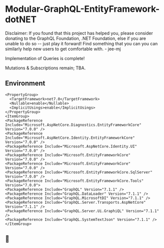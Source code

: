 # Modular-GraphQL-EntityFramework-dotNET

Disclaimer: If you found that this project has helped you, please consider donating to the GraphQL Foundation, .NET Foundation, else if you are unable to do so -- just play it forward! Find something that you can you can similarly help new users to get comfortable with. - jee-mj

Implementation of Queries is complete!

Mutations & Subscriptions remain; TBA.

## Environment

```xaml
<PropertyGroup>
  <TargetFramework>net7.0</TargetFramework>
  <Nullable>enable</Nullable>
  <ImplicitUsings>enable</ImplicitUsings>
</PropertyGroup>
<ItemGroup>
<PackageReference Include="Microsoft.AspNetCore.Diagnostics.EntityFrameworkCore" Version="7.0.0" />
<PackageReference Include="Microsoft.AspNetCore.Identity.EntityFrameworkCore" Version="7.0.0" />
<PackageReference Include="Microsoft.AspNetCore.Identity.UI" Version="7.0.0" />
<PackageReference Include="Microsoft.EntityFrameworkCore" Version="7.0.0" />
<PackageReference Include="Microsoft.EntityFrameworkCore" Version="7.0.0" />
<PackageReference Include="Microsoft.EntityFrameworkCore.SqlServer" Version="7.0.0" />
<PackageReference Include="Microsoft.EntityFrameworkCore.Tools" Version="7.0.0">
<PackageReference Include="GraphQL" Version="7.1.1" />
<PackageReference Include="GraphQL.DataLoader" Version="7.1.1" />
<PackageReference Include="GraphQL.MicrosoftDI" Version="7.1.1" />
<PackageReference Include="GraphQL.Server.Transports.AspNetCore" Version="7.1.1" />
<PackageReference Include="GraphQL.Server.Ui.GraphiQL" Version="7.1.1" />
<PackageReference Include="GraphQL.SystemTextJson" Version="7.1.1" />
</ItemGroup>
```

## 🍻

